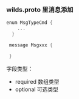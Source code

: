 ### wilds.proto 里消息添加

```go
enum MsgTypeCmd {
    ...
  }

 message Msgxxx {

 }
 ```
 字段类型：
 - required 数组类型
 - optional 可选类型
